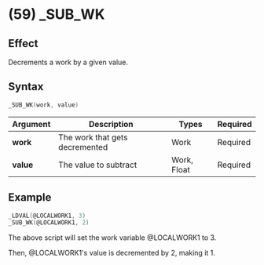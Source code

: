 # (59) _SUB_WK

## Effect

Decrements a work by a given value.

## Syntax

```c
_SUB_WK(work, value)
```

| Argument | Description | Types | Required |
| - | - | - | - |
| **work** | The work that gets decremented | Work | Required |
| **value** | The value to subtract | Work, Float | Required |

## Example

```c
_LDVAL(@LOCALWORK1, 3)
_SUB_WK(@LOCALWORK1, 2)
```

The above script will set the work variable @LOCALWORK1 to 3.

Then, @LOCALWORK1's value is decremented by 2, making it 1.
